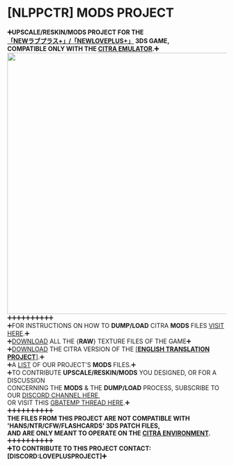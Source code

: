 # [NLPPCTR] MODS PROJECT

**➕UPSCALE/RESKIN/MODS PROJECT FOR THE<BR />
[「NEWラブプラス+」/「NEWLOVEPLUS+」](HTTPS://WWW.YOUTUBE.COM/WATCH?V=SZ6P45GSLJQ) 3DS GAME,<BR />
COMPATIBLE ONLY WITH THE [CITRA EMULATOR](HTTPS://CITRA-EMULATOR.COM/).➕**<BR />
<IMG SRC="HTTPS://GITHUB.COM/LOVEPLUSPROJECT/NLPPCTR/BLOB/B43733E967ABDC54355C80562FFD97773F4F64F1/%5BNLPPCTR%5D.PNG" WIDTH="600"><BR />
➕➕➕➕➕➕➕➕➕➕<BR />
➕FOR INSTRUCTIONS ON HOW TO **DUMP/LOAD** CITRA **MODS** FILES [VISIT HERE](___).➕<BR />
➕[DOWNLOAD](___) ALL THE {**RAW**} TEXTURE FILES OF THE GAME➕<BR />
➕[DOWNLOAD](___) THE CITRA VERSION OF THE [[**ENGLISH TRANSLATION PROJECT**]](HTTPS://GITHUB.COM/LOVEPLUSPROJECT/NLPPATCH/).➕<BR />
➕A [LIST](___) OF OUR PROJECT'S **MODS** FILES.➕<BR />
➕TO CONTRIBUTE **UPSCALE/RESKIN/MODS** YOU DESIGNED, OR FOR A DISCUSSION<BR />
CONCERNING THE **MODS** & THE **DUMP/LOAD** PROCESS, SUBSCRIBE TO OUR [DISCORD CHANNEL HERE](HTTPS://DISCORD.GG/MN8DSXJC),<BR />
OR VISIT THIS [GBATEMP THREAD HERE](HTTPS://GBATEMP.NET/THREADS/PROJECT-NEWLOVEPLUS-CUSTOM-MODS-THREAD.412840/).➕<BR />
➕➕➕➕➕➕➕➕➕➕<BR />
**THE FILES FROM THIS PROJECT ARE NOT COMPATIBLE WITH 'HANS/NTR/CFW/FLASHCARDS' 3DS PATCH FILES,<BR />
AND ARE ONLY MEANT TO OPERATE ON THE [CITRA ENVIRONMENT](HTTPS://CITRA-EMULATOR.COM/).**
➕➕➕➕➕➕➕➕➕➕<BR />
**➕TO CONTRIBUTE TO THIS PROJECT CONTACT: [DISCORD:LOVEPLUSPROJECT]➕**
